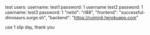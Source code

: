 test users:
username: test1     password: 1
username test2      password: 1
username: test3     password: 1
"netid": "rl88", 
"frontend": "successful-dinosaurs.surge.sh", 
"backend": "https://ruiminli.herokuapp.com"


use 1 slip day, thank you